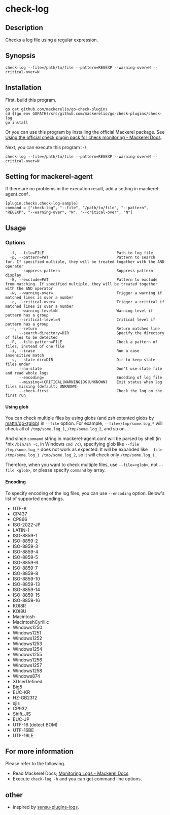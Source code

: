 # check-log

## Description

Checks a log file using a regular expression.

## Synopsis
```
check-log --file=/path/to/file --pattern=REGEXP --warning-over=N --critical-over=N
```

## Installation

First, build this program.

```
go get github.com/mackerelio/go-check-plugins
cd $(go env GOPATH)/src/github.com/mackerelio/go-check-plugins/check-log
go install
```

Or you can use this program by installing the official Mackerel package. See [Using the official check plugin pack for check monitoring - Mackerel Docs](https://mackerel.io/docs/entry/howto/mackerel-check-plugins).


Next, you can execute this program :-)

```
check-log --file=/path/to/file --pattern=REGEXP --warning-over=N --critical-over=N
```


## Setting for mackerel-agent

If there are no problems in the execution result, add a setting in mackerel-agent.conf .

```
[plugin.checks.check-log-sample]
command = ["check-log", "--file", "/path/to/file", "--pattern", "REGEXP", "--warning-over", "N", "--critical-over", "N"]
```

## Usage
### Options

```
  -f, --file=FILE                                Path to log file
  -p, --pattern=PAT                              Pattern to search for. If specified multiple, they will be treated together with the AND operator
      --suppress-pattern                         Suppress pattern display
  -E, --exclude=PAT                              Pattern to exclude from matching. If specified multiple, they will be treated together with the AND operator
  -w, --warning-over=                            Trigger a warning if matched lines is over a number
  -c, --critical-over=                           Trigger a critical if matched lines is over a number
      --warning-level=N                          Warning level if pattern has a group
      --critical-level=N                         Critical level if pattern has a group
  -r, --return                                   Return matched line
      --search-directory=DIR                     Specify the directory of files to be detected
  -F, --file-pattern=FILE                        Check a pattern of files, instead of one file
  -i, --icase                                    Run a case insensitive match
  -s, --state-dir=DIR                            Dir to keep state files under
      --no-state                                 Don't use state file and read whole logs
      --encoding=                                Encoding of log file
      --missing=(CRITICAL|WARNING|OK|UNKNOWN)    Exit status when log files missing (default: UNKNOWN)
      --check-first                              Check the log on the first run
```

#### Using glob

You can check multiple files by using globs (and zsh extented globs by [mattn/go-zglob](https://github.com/mattn/go-zglob)) in `--file` option.
For example, `--file=/tmp/some.log_*` will check all of `/tmp/some.log_1`, `/tmp/some.log_2`, and so on.

And since `command` string in mackerel-agent.conf will be parsed by shell (in *nix `/bin/sh -c`, in Windows `cmd /c`), specifying glob like `--file /tmp/some.log_*` does not work as expected.
It will be expanded like `--file /tmp/some.log_1 /tmp/some.log_2`, so it will check only `/tmp/some.log_1`.

Therefore, when you want to check multiple files, use `--file=<glob>`, not `--file <glob>`, or please specify `command` by array.

#### Encoding

To specify encoding of the log files, you can use `--encoding` option. Below's list of supported encodings.

- UTF-8
- CP437
- CP866
- ISO-2022-JP
- LATIN-1
- ISO-8859-1
- ISO-8859-2
- ISO-8859-3
- ISO-8859-4
- ISO-8859-5
- ISO-8859-6
- ISO-8859-7
- ISO-8859-8
- ISO-8859-10
- ISO-8859-13
- ISO-8859-14
- ISO-8859-15
- ISO-8859-16
- KOI8R
- KOI8U
- Macintosh
- MacintoshCyrillic
- Windows1250
- Windows1251
- Windows1252
- Windows1253
- Windows1254
- Windows1255
- Windows1256
- Windows1257
- Windows1258
- Windows874
- XUserDefined
- Big5
- EUC-KR
- HZ-GB2312
- sjis
- CP932
- Shift_JIS
- EUC-JP
- UTF-16 (detect BOM)
- UTF-16BE
- UTF-16LE

## For more information
Please refer to the following.

- Read Mackerel Docs; [Monitoring Logs - Mackerel Docs](https://mackerel.io/docs/entry/howto/check/log)
- Execute `check-log -h` and you can get command line options.

## other
- inspired by [sensu-plugins-logs](https://github.com/sensu-plugins/sensu-plugins-logs).
